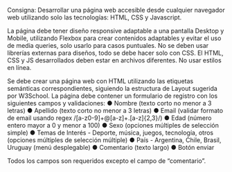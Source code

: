 Consigna:
Desarrollar una página web accesible desde cualquier navegador web utilizando solo las tecnologías: HTML,
CSS y Javascript.

La página debe tener diseño responsive adaptable a una pantalla Desktop y Mobile, utilizando Flexbox para
crear contenidos adaptables y evitar el uso de media queries, solo usarlo para casos puntuales. No se deben
usar librerías externas para diseños, todo se debe hacer solo con CSS. El HTML, CSS y JS desarrollados
deben estar en archivos diferentes. No usar estilos en línea.

Se debe crear una página web con HTML utilizando las etiquetas semánticas correspondientes, siguiendo la
estructura de Layout sugerida por W3School. La página debe contener un formulario de registro con los
siguientes campos y validaciones:
● Nombre (texto corto no menor a 3 letras)
● Apellido (texto corto no menor a 3 letras)
● Email (validar formato de email usando regex /[a-z0-9]+@[a-z]+\.[a-z]{2,3}/)
● Edad (número entero mayor a 0 y menor a 100)
● Sexo (opciones múltiples de selección simple)
● Temas de Interés - Deporte, música, juegos, tecnología, otros (opciones múltiples de selección
múltiple)
● País - Argentina, Chile, Brasil, Uruguay (menú desplegable)
● Comentario (texto largo)
● Botón enviar

Todos los campos son requeridos excepto el campo de “comentario”.